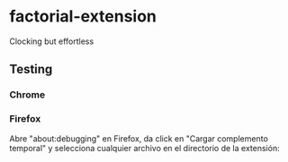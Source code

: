 # factorial-extension
Clocking but effortless

## Testing

### Chrome

### Firefox

Abre "about:debugging" en Firefox, da click en "Cargar complemento temporal" y selecciona cualquier archivo en el directorio de la extensión:
